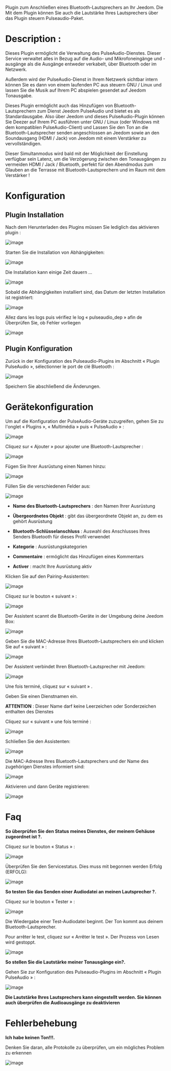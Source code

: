 Plugin zum Anschließen eines Bluetooth-Lautsprechers an Ihr Jeedom. Die
Mit dem Plugin können Sie auch die Lautstärke Ihres Lautsprechers über das Plugin steuern
Pulseaudio-Paket.

Description : 
=============

Dieses Plugin ermöglicht die Verwaltung des PulseAudio-Dienstes. Dieser Service verwaltet alles
in Bezug auf die Audio- und Mikrofoneingänge und -ausgänge als die Ausgänge
entweder verkabelt, über Bluetooth oder im Netzwerk.

Außerdem wird der PulseAudio-Dienst in Ihrem Netzwerk sichtbar
intern können Sie es dann von einem laufenden PC aus steuern
GNU / Linux und lassen Sie die Musik auf Ihrem PC abspielen
gesendet auf Jeedom Tonausgabe.

Dieses Plugin ermöglicht auch das Hinzufügen von Bluetooth-Lautsprechern zum Dienst
Jeedom PulseAudio und bietet es als Standardausgabe. Also über
Jeedom und dieses PulseAudio-Plugin können Sie Deezer auf Ihrem PC ausführen
unter GNU / Linux (oder Windows mit dem kompatiblen PulseAudio-Client) und
Lassen Sie den Ton an die Bluetooth-Lautsprecher senden
angeschlossen an Jeedom sowie an den Soundausgang (HDMI / Jack) von Jeedom
mit einem Verstärker zu vervollständigen.

Dieser Simultanmodus wird bald mit der Möglichkeit der Einstellung verfügbar sein
Latenz, um die Verzögerung zwischen den Tonausgängen zu vermeiden
HDMI / Jack / Bluetooth, perfekt für den Abendmodus zum Glauben an die
Terrasse mit Bluetooth-Lautsprechern und im Raum mit dem Verstärker !

Konfiguration 
=============

Plugin Installation 
----------------------

Nach dem Herunterladen des Plugins müssen Sie lediglich das aktivieren
plugin :

![image](index_html_6e0dcff06783d142.png)

Starten Sie die Installation von Abhängigkeiten:

![image](index_html_ee255917648caafe.png)

Die Installation kann einige Zeit dauern ...

![image](index_html_8f5ac294e319722b.png)

Sobald die Abhängigkeiten installiert sind, das Datum der letzten Installation
ist registriert:

![image](index_html_ae07628d0d9cf23c.png)

Allez dans les logs puis vérifiez le log « pulseaudio\_dep » afin de
Überprüfen Sie, ob Fehler vorliegen

![image](index_html_1857092a331f01.png)

Plugin Konfiguration 
-----------------------

Zurück in der Konfiguration des Pulseaudio-Plugins im Abschnitt
« Plugin PulseAudio », sélectionner le port de clé Bluetooth :

![image](index_html_a5211f99cfeafe53.png)

Speichern Sie abschließend die Änderungen.

Gerätekonfiguration 
=============================

Um auf die Konfiguration der PulseAudio-Geräte zuzugreifen, gehen Sie zu
l'onglet « Plugins », « Multimédia » puis « PulseAudio » :

![image](index_html_6144037f2a656556.png)

Cliquez sur « Ajouter » pour ajouter une Bluetooth-Lautsprecher :

![image](index_html_a952e7310171feda.png)

Fügen Sie Ihrer Ausrüstung einen Namen hinzu:

![image](index_html_5a766711e205ad3.png)

Füllen Sie die verschiedenen Felder aus:

![image](index_html_59ce8e4aed01a0ef.png)

-   **Name des Bluetooth-Lautsprechers** : den Namen Ihrer Ausrüstung

-   **Übergeordnetes Objekt** : gibt das übergeordnete Objekt an, zu dem es gehört
    Ausrüstung

-   **Bluetooth-Schlüsselanschluss** : Auswahl des Anschlusses Ihres Senders
    Bluetooth für dieses Profil verwendet

-   **Kategorie** : Ausrüstungskategorien

-   **Commentaire** : ermöglicht das Hinzufügen eines Kommentars

-   **Activer** : macht Ihre Ausrüstung aktiv

Klicken Sie auf den Pairing-Assistenten:

![image](index_html_b11a463a181fee2c.png)

Cliquez sur le bouton « suivant » :

![image](index_html_74cfef6547af4c77.png)

Der Assistent scannt die Bluetooth-Geräte in der Umgebung
deine Jeedom Box:

![image](index_html_fe41bb846a95a14d.png)

Geben Sie die MAC-Adresse Ihres Bluetooth-Lautsprechers ein und klicken Sie auf
« suivant » :

![image](index_html_dc20199f96adebcf.png)

Der Assistent verbindet Ihren Bluetooth-Lautsprecher mit Jeedom:

![image](index_html_775afe588b6090f6.png)

Une fois terminé, cliquez sur « suivant » .

Geben Sie einen Dienstnamen ein.

**ATTENTION** : Dieser Name darf keine Leerzeichen oder Sonderzeichen enthalten
des Dienstes

Cliquez sur « suivant » une fois terminé :

![image](index_html_d15cbd674d21a3e7.png)

Schließen Sie den Assistenten:

![image](index_html_34ceb59a4191f244.png)

Die MAC-Adresse Ihres Bluetooth-Lautsprechers und der Name des zugehörigen Dienstes
informiert sind:

![image](index_html_2f0531b2fa9ff325.png)

Aktivieren und dann Geräte registrieren:

![image](index_html_b314d3c57bca2c32.png)

Faq 
===

**So überprüfen Sie den Status meines Dienstes, der meinem Gehäuse zugeordnet ist ?.**

Cliquez sur le bouton « Status » :

![image](index_html_44f3633e34fd5c50.png)

Überprüfen Sie den Servicestatus. Dies muss mit begonnen werden
Erfolg (ERFOLG):

![image](index_html_fa551e46a49f58af.png)

**So testen Sie das Senden einer Audiodatei an meinen Lautsprecher ?.**

Cliquez sur le bouton « Tester » :

![image](index_html_bcb212ce18487be2.png)

Die Wiedergabe einer Test-Audiodatei beginnt. Der Ton kommt aus deinem
Bluetooth-Lautsprecher.

Pour arrêter le test, cliquez sur « Arrêter le test ». Der Prozess von
Lesen wird gestoppt.

![image](index_html_d2e914b1c2572539.png)

**So stellen Sie die Lautstärke meiner Tonausgänge ein?.**

Gehen Sie zur Konfiguration des Pulseaudio-Plugins im Abschnitt
« Plugin PulseAudio » :

![image](index_html_5ba2b0d4b358e723.png)

**Die Lautstärke Ihres Lautsprechers kann eingestellt werden. Sie können auch überprüfen
die Audioausgänge zu deaktivieren**

Fehlerbehebung 
==============

**Ich habe keinen Ton!!!.**

Denken Sie daran, alle Protokolle zu überprüfen, um ein mögliches Problem zu erkennen

![image](index_html_672321a0b40ba4c5.png)
